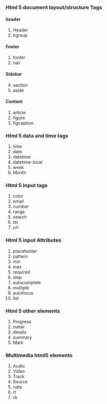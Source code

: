 ### Html 5 document layout/structure  Tags

#### header
1. Header 
2. hgroup
 
#### Footer
1. footer 
3. nav

#### Sidebar
4. section
5. aside

#### Content
1. article 
2. figure
3. figcaption

### Html 5 data and time tags
1. time
2. date
3. datetime
4. datetime-local
5. week
6. Month
### Html 5 Input tags

1. color
5. email
6. number
7. range
8. search
9. tel
10. url

### Html 5 input Attributes
1. placeholder
2. pattern
3. min
4. max
5. required
6. step
7. autocomplete
8. multiple
9. autofocus
10. list

### Html 5 other elements
1. Progress
2. meter
3. details
4. summary
5. Mark

### Multimedia html5 elements

1. Audio
2. Video
3. Track
4. Source
5. ruby
6. rt
7. rb